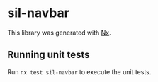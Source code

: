 # sil-navbar

This library was generated with [Nx](https://nx.dev).

## Running unit tests

Run `nx test sil-navbar` to execute the unit tests.
